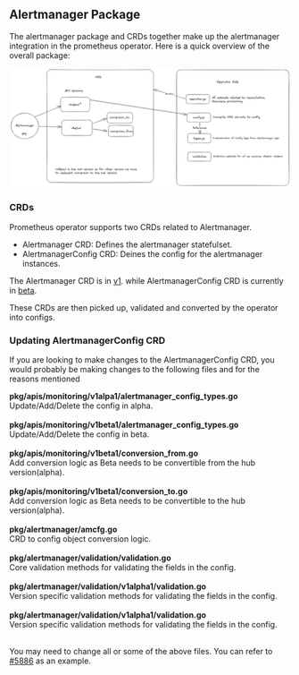 ## Alertmanager Package

The alertmanager package and CRDs together make up the alertmanager integration in the prometheus operator. Here is a
quick overview of the overall package:

![pkg/alertmanager and crds](../../Documentation/img/am_readme.png)

### CRDs

Prometheus operator supports two CRDs related to Alertmanager.

- Alertmanager CRD: Defines the alertmanager statefulset.
- AlertmanagerConfig CRD: Deines the config for the alertmanager instances.

The Alertmanager CRD is in [v1](https://github.com/prometheus-operator/prometheus-operator/blob/main/README.md#project-status).
while AlertmanagerConfig CRD is currently in [beta](https://github.com/prometheus-operator/prometheus-operator/blob/main/README.md#project-status).

These CRDs are then picked up, validated and converted by the operator into configs.

### Updating AlertmanagerConfig CRD

If you are looking to make changes to the AlertmanagerConfig CRD, you would probably be making changes to the following files and for the reasons mentioned

  <b>
  pkg/apis/monitoring/v1alpa1/alertmanager_config_types.go 
  </b>

  <br>
   Update/Add/Delete the config in alpha.
   <br>

<br>

  <b>
   pkg/apis/monitoring/v1beta1/alertmanager_config_types.go 
  </b>

  <br>
   Update/Add/Delete the config in beta.
<br>

<br>

  <b>
   pkg/apis/monitoring/v1beta1/conversion_from.go
  </b>

  <br>
  Add conversion logic as Beta needs to be convertible from the hub version(alpha).

<br>

<br>

  <b>
  pkg/apis/monitoring/v1beta1/conversion_to.go
  </b>

  <br>
  Add conversion logic as Beta needs to be convertible to the hub version(alpha).

<br>

<br>

  <b>
  pkg/alertmanager/amcfg.go
  </b>

  <br>
  CRD to config object conversion logic.

<br>

<br>

  <b>
  pkg/alertmanager/validation/validation.go
  </b>

  <br>
  Core validation methods for validating the fields in the config.

<br>

<br>

  <b>
  pkg/alertmanager/validation/v1alpha1/validation.go
  </b>

  <br>
  Version specific validation methods for validating the fields in the config.

<br>
 <br>

  <b>
  pkg/alertmanager/validation/v1alpha1/validation.go
  </b>

  <br>
  Version specific validation methods for validating the fields in the config.

<br>
<br>

You may need to change all or some of the above files. You can refer to [#5886](https://github.com/prometheus-operator/prometheus-operator/pull/5886) as an example.
